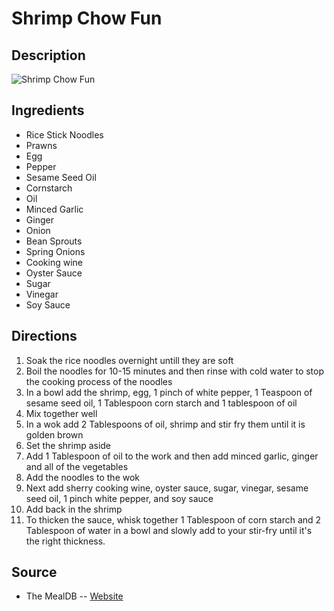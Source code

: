 # Shrimp Chow Fun

## Description
![Shrimp Chow Fun](https://www.themealdb.com/images/media/meals/1529445434.jpg "Shrimp Chow Fun")

## Ingredients
- Rice Stick Noodles
- Prawns
- Egg
- Pepper
- Sesame Seed Oil
- Cornstarch
- Oil
- Minced Garlic
- Ginger
- Onion
- Bean Sprouts
- Spring Onions
- Cooking wine
- Oyster Sauce
- Sugar
- Vinegar
- Soy Sauce

## Directions
1. Soak the rice noodles overnight untill they are soft
2. Boil the noodles for 10-15 minutes and then rinse with cold water to stop the cooking process of the noodles
3. In a bowl add the shrimp, egg, 1 pinch of white pepper, 1 Teaspoon of sesame seed oil, 1 Tablespoon corn starch and 1 tablespoon of oil
4. Mix together well
5. In a wok add 2 Tablespoons of oil, shrimp and stir fry them until it is golden brown
6. Set the shrimp aside
7. Add 1 Tablespoon of oil to the work and then add minced garlic, ginger and all of the vegetables
8. Add the noodles to the wok
9. Next add sherry cooking wine, oyster sauce, sugar, vinegar, sesame seed oil, 1 pinch white pepper, and soy sauce
10. Add back in the shrimp
11. To thicken the sauce, whisk together 1 Tablespoon of corn starch and 2 Tablespoon of water in a bowl and slowly add to your stir-fry until it's the right thickness.

## Source

- The MealDB -- [Website](https://themealdb.com/)
